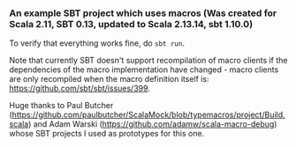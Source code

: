 ### An example SBT project which uses macros (Was created for Scala 2.11, SBT 0.13, updated to Scala 2.13.14, sbt 1.10.0)

To verify that everything works fine, do `sbt run`.

Note that currently SBT doesn't support recompilation of macro clients if the dependencies of the macro implementation have changed - macro clients are only recompiled when the macro definition itself is:  https://github.com/sbt/sbt/issues/399.

Huge thanks to Paul Butcher (https://github.com/paulbutcher/ScalaMock/blob/typemacros/project/Build.scala) and Adam Warski (https://github.com/adamw/scala-macro-debug) whose SBT projects I used as prototypes for this one.
